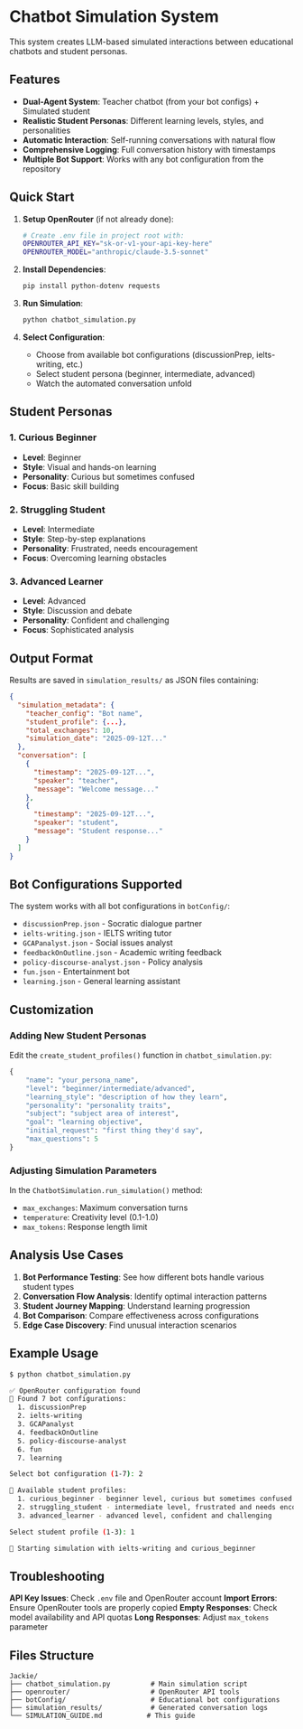 # Chatbot Simulation System

This system creates LLM-based simulated interactions between educational chatbots and student personas.

## Features

- **Dual-Agent System**: Teacher chatbot (from your bot configs) + Simulated student
- **Realistic Student Personas**: Different learning levels, styles, and personalities
- **Automatic Interaction**: Self-running conversations with natural flow
- **Comprehensive Logging**: Full conversation history with timestamps
- **Multiple Bot Support**: Works with any bot configuration from the repository

## Quick Start

1. **Setup OpenRouter** (if not already done):
   ```bash
   # Create .env file in project root with:
   OPENROUTER_API_KEY="sk-or-v1-your-api-key-here"
   OPENROUTER_MODEL="anthropic/claude-3.5-sonnet"
   ```

2. **Install Dependencies**:
   ```bash
   pip install python-dotenv requests
   ```

3. **Run Simulation**:
   ```bash
   python chatbot_simulation.py
   ```

4. **Select Configuration**:
   - Choose from available bot configurations (discussionPrep, ielts-writing, etc.)
   - Select student persona (beginner, intermediate, advanced)
   - Watch the automated conversation unfold

## Student Personas

### 1. Curious Beginner
- **Level**: Beginner
- **Style**: Visual and hands-on learning
- **Personality**: Curious but sometimes confused
- **Focus**: Basic skill building

### 2. Struggling Student  
- **Level**: Intermediate
- **Style**: Step-by-step explanations
- **Personality**: Frustrated, needs encouragement
- **Focus**: Overcoming learning obstacles

### 3. Advanced Learner
- **Level**: Advanced
- **Style**: Discussion and debate
- **Personality**: Confident and challenging
- **Focus**: Sophisticated analysis

## Output Format

Results are saved in `simulation_results/` as JSON files containing:

```json
{
  "simulation_metadata": {
    "teacher_config": "Bot name",
    "student_profile": {...},
    "total_exchanges": 10,
    "simulation_date": "2025-09-12T..."
  },
  "conversation": [
    {
      "timestamp": "2025-09-12T...",
      "speaker": "teacher",
      "message": "Welcome message..."
    },
    {
      "timestamp": "2025-09-12T...",
      "speaker": "student", 
      "message": "Student response..."
    }
  ]
}
```

## Bot Configurations Supported

The system works with all bot configurations in `botConfig/`:
- `discussionPrep.json` - Socratic dialogue partner
- `ielts-writing.json` - IELTS writing tutor
- `GCAPanalyst.json` - Social issues analyst
- `feedbackOnOutline.json` - Academic writing feedback
- `policy-discourse-analyst.json` - Policy analysis
- `fun.json` - Entertainment bot
- `learning.json` - General learning assistant

## Customization

### Adding New Student Personas

Edit the `create_student_profiles()` function in `chatbot_simulation.py`:

```python
{
    "name": "your_persona_name",
    "level": "beginner/intermediate/advanced",
    "learning_style": "description of how they learn",
    "personality": "personality traits",
    "subject": "subject area of interest",
    "goal": "learning objective",
    "initial_request": "first thing they'd say",
    "max_questions": 5
}
```

### Adjusting Simulation Parameters

In the `ChatbotSimulation.run_simulation()` method:
- `max_exchanges`: Maximum conversation turns
- `temperature`: Creativity level (0.1-1.0)
- `max_tokens`: Response length limit

## Analysis Use Cases

1. **Bot Performance Testing**: See how different bots handle various student types
2. **Conversation Flow Analysis**: Identify optimal interaction patterns
3. **Student Journey Mapping**: Understand learning progression
4. **Bot Comparison**: Compare effectiveness across configurations
5. **Edge Case Discovery**: Find unusual interaction scenarios

## Example Usage

```bash
$ python chatbot_simulation.py

✅ OpenRouter configuration found
📁 Found 7 bot configurations:
  1. discussionPrep
  2. ielts-writing
  3. GCAPanalyst
  4. feedbackOnOutline
  5. policy-discourse-analyst
  6. fun
  7. learning

Select bot configuration (1-7): 2

👥 Available student profiles:
  1. curious_beginner - beginner level, curious but sometimes confused
  2. struggling_student - intermediate level, frustrated and needs encouragement
  3. advanced_learner - advanced level, confident and challenging

Select student profile (1-3): 1

🚀 Starting simulation with ielts-writing and curious_beginner
```

## Troubleshooting

**API Key Issues**: Check `.env` file and OpenRouter account
**Import Errors**: Ensure OpenRouter tools are properly copied
**Empty Responses**: Check model availability and API quotas
**Long Responses**: Adjust `max_tokens` parameter

## Files Structure

```
Jackie/
├── chatbot_simulation.py          # Main simulation script
├── openrouter/                    # OpenRouter API tools
├── botConfig/                     # Educational bot configurations
├── simulation_results/            # Generated conversation logs
└── SIMULATION_GUIDE.md           # This guide
```
